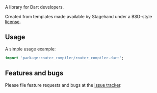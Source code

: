 A library for Dart developers.

Created from templates made available by Stagehand under a BSD-style
[license](https://github.com/dart-lang/stagehand/blob/master/LICENSE).

## Usage

A simple usage example:

```dart
import 'package:router_compiler/router_compiler.dart';
```

## Features and bugs

Please file feature requests and bugs at the [issue tracker][tracker].

[tracker]: http://example.com/issues/replaceme
